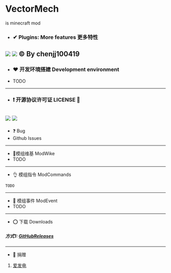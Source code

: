# VectorMech
is minecraft mod
- ###  ✔ Plugins: More features 更多特性
![](https://img.shields.io/badge/LICENSE-AGPLv3-green) ![](https://img.shields.io/badge/Version-Alpha1.0.0-orange)
&copy; By chenjj100419
------------
- ### ❤ 开发环境搭建 Development environment
- TODO
------------
- ### ❗ 开源协议许可证 LICENSE 🚫
![](https://img.shields.io/badge/LICENSE-GPLv3-green)
![](https://img.shields.io/badge/LICENSE-GNU%20General%20Public%20License-green)
------------
- ❓ Bug
- Github Issues
------------
- 🎉模组维基 ModWike
- TODO
------------
- 👌 模组指令 ModCommands
```
TODO
```
------------
- 🚕 模组事件 ModEvent
- TODO

------------
- ⭕ 下载 Downloads
##### 方式1: [GitHubReleases](https://github.com/chenjj100419/VectorMech/releases)
------------
- 💙 捐赠
1. [爱发电](https://afdian.net/@chenjj100419)